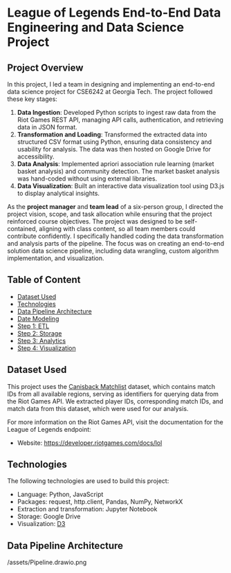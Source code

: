 # League of Legends End-to-End Data Engineering and Data Science Project

## Project Overview
In this project, I led a team in designing and implementing an end-to-end data science project for CSE6242 at Georgia Tech. The project followed these key stages:

1. **Data Ingestion**: Developed Python scripts to ingest raw data from the Riot Games REST API, managing API calls, authentication, and retrieving data in JSON format.
2. **Transformation and Loading**: Transformed the extracted data into structured CSV format using Python, ensuring data consistency and usability for analysis. The data was then hosted on Google Drive for accessibility.
3. **Data Analysis**: Implemented apriori association rule learning (market basket analysis) and community detection. The market basket analysis was hand-coded without using external libraries.
4. **Data Visualization**: Built an interactive data visualization tool using D3.js to display analytical insights.

As the **project manager** and **team lead** of a six-person group, I directed the project vision, scope, and task allocation while ensuring that the project reinforced course objectives. The project was designed to be self-contained, aligning with class content, so all team members could contribute confidently. I specifically handled coding the data transformation and analysis parts of the pipeline. The focus was on creating an end-to-end solution data science pipeline, including data wrangling, custom algorithm implementation, and visualization.

## Table of Content

- [Dataset Used](#dataset-used)
- [Technologies](technologies)
- [Data Pipeline Architecture](#data-pipeline-architecture)
- [Date Modeling](#data-modeling)
- [Step 1: ETL](#step-1-etl)
- [Step 2: Storage](#step-2-storage)
- [Step 3: Analytics](#step-3-analytics)
- [Step 4: Visualization](#step-4-visualization)

## Dataset Used

This project uses the [Canisback Matchlist](https://canisback.com/matchId/) dataset, which contains match IDs from all available regions, serving as identifiers for querying data from the Riot Games API. We extracted player IDs, corresponding match IDs, and match data from this dataset, which were used for our analysis.

For more information on the Riot Games API, visit the documentation for the League of Legends endpoint:
- Website: https://developer.riotgames.com/docs/lol

## Technologies

The following technologies are used to build this project:
- Language: Python, JavaScript
- Packages: request, http.client, Pandas, NumPy, NetworkX
- Extraction and transformation: Jupyter Notebook
- Storage: Google Drive
- Visualization: [D3](https://d3js.org/)
## Data Pipeline Architecture

/assets/Pipeline.drawio.png
